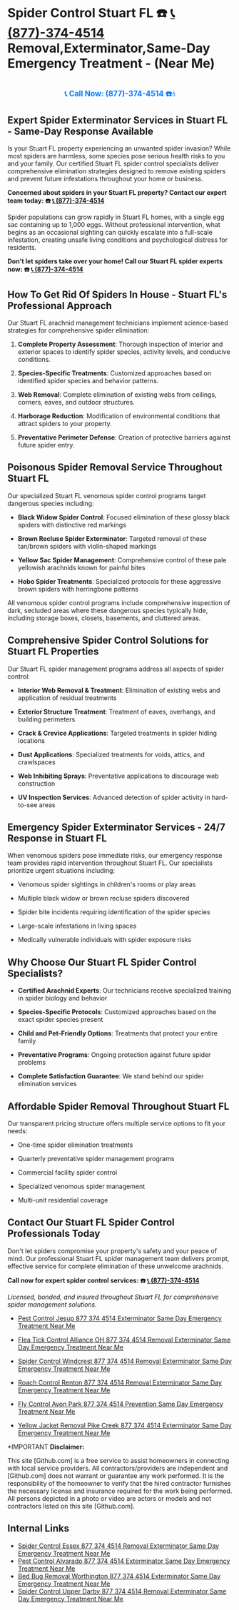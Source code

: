 # Spider Control Stuart FL ☎️ [📞 (877)-374-4514](https://pest-control-4514.netlify.app) Removal,Exterminator,Same-Day Emergency Treatment - (Near Me)
# 

<p align="center" style="font-size: 1.2em; font-weight: bold; margin: 20px 0;">
  <a href="https://pest-control-4514.netlify.app" target="_blank" style="color: #007BFF; text-decoration: none;">📞 Call Now: (877)-374-4514 ☎️💧</a>
</p>

## Expert Spider Exterminator Services in Stuart FL - Same-Day Response Available

Is your Stuart FL property experiencing an unwanted spider invasion? While most spiders are harmless, some species pose serious health risks to you and your family. Our certified Stuart FL spider control specialists deliver comprehensive elimination strategies designed to remove existing spiders and prevent future infestations throughout your home or business.

**Concerned about spiders in your Stuart FL property? Contact our expert team today: ☎️ [📞 (877)-374-4514](https://pest-control-4514.netlify.app)**

Spider populations can grow rapidly in Stuart FL homes, with a single egg sac containing up to 1,000 eggs. Without professional intervention, what begins as an occasional sighting can quickly escalate into a full-scale infestation, creating unsafe living conditions and psychological distress for residents.

**Don't let spiders take over your home! Call our Stuart FL spider experts now: ☎️ [📞 (877)-374-4514](https://pest-control-4514.netlify.app)**

## How To Get Rid Of Spiders In House - Stuart FL's Professional Approach

Our Stuart FL arachnid management technicians implement science-based strategies for comprehensive spider elimination:

1. **Complete Property Assessment**: Thorough inspection of interior and exterior spaces to identify spider species, activity levels, and conducive conditions.

2. **Species-Specific Treatments**: Customized approaches based on identified spider species and behavior patterns.

3. **Web Removal**: Complete elimination of existing webs from ceilings, corners, eaves, and outdoor structures.

4. **Harborage Reduction**: Modification of environmental conditions that attract spiders to your property.

5. **Preventative Perimeter Defense**: Creation of protective barriers against future spider entry.

## Poisonous Spider Removal Service Throughout Stuart FL

Our specialized Stuart FL venomous spider control programs target dangerous species including:

- **Black Widow Spider Control**: Focused elimination of these glossy black spiders with distinctive red markings

- **Brown Recluse Spider Exterminator**: Targeted removal of these tan/brown spiders with violin-shaped markings

- **Yellow Sac Spider Management**: Comprehensive control of these pale yellowish arachnids known for painful bites

- **Hobo Spider Treatments**: Specialized protocols for these aggressive brown spiders with herringbone patterns

All venomous spider control programs include comprehensive inspection of dark, secluded areas where these dangerous species typically hide, including storage boxes, closets, basements, and cluttered areas.

## Comprehensive Spider Control Solutions for Stuart FL Properties

Our Stuart FL spider management programs address all aspects of spider control:

- **Interior Web Removal & Treatment**: Elimination of existing webs and application of residual treatments

- **Exterior Structure Treatment**: Treatment of eaves, overhangs, and building perimeters

- **Crack & Crevice Applications**: Targeted treatments in spider hiding locations

- **Dust Applications**: Specialized treatments for voids, attics, and crawlspaces

- **Web Inhibiting Sprays**: Preventative applications to discourage web construction

- **UV Inspection Services**: Advanced detection of spider activity in hard-to-see areas

## Emergency Spider Exterminator Services - 24/7 Response in Stuart FL

When venomous spiders pose immediate risks, our emergency response team provides rapid intervention throughout Stuart FL. Our specialists prioritize urgent situations including:

- Venomous spider sightings in children's rooms or play areas

- Multiple black widow or brown recluse spiders discovered

- Spider bite incidents requiring identification of the spider species

- Large-scale infestations in living spaces

- Medically vulnerable individuals with spider exposure risks

## Why Choose Our Stuart FL Spider Control Specialists?

- **Certified Arachnid Experts**: Our technicians receive specialized training in spider biology and behavior

- **Species-Specific Protocols**: Customized approaches based on the exact spider species present

- **Child and Pet-Friendly Options**: Treatments that protect your entire family

- **Preventative Programs**: Ongoing protection against future spider problems

- **Complete Satisfaction Guarantee**: We stand behind our spider elimination services

## Affordable Spider Removal Throughout Stuart FL

Our transparent pricing structure offers multiple service options to fit your needs:

- One-time spider elimination treatments

- Quarterly preventative spider management programs

- Commercial facility spider control

- Specialized venomous spider management

- Multi-unit residential coverage

## Contact Our Stuart FL Spider Control Professionals Today

Don't let spiders compromise your property's safety and your peace of mind. Our professional Stuart FL spider management team delivers prompt, effective service for complete elimination of these unwelcome arachnids.

**Call now for expert spider control services: ☎️ [📞 (877)-374-4514](https://pest-control-4514.netlify.app)**

*Licensed, bonded, and insured throughout Stuart FL for comprehensive spider management solutions.*


- [Pest Control Jesup 877 374 4514 Exterminator Same Day Emergency Treatment Near Me](https://github.com/allyoucaneatsushiin/plumbing-texas/blob/main/Pest-Control-Jesup-877-374-4514-Exterminator-Same-Day-Emergency-Treatment-Near-Me.md)
- [Flea Tick Control Alliance OH 877 374 4514 Removal Exterminator Same Day Emergency Treatment Near Me](https://github.com/allyoucaneatsushiin/plumbing-texas/blob/main/Flea-Tick-Control-Alliance-OH-877-374-4514-Removal-Exterminator-Same-Day-Emergency-Treatment-Near-Me.md)
- [Spider Control Windcrest 877 374 4514 Removal Exterminator Same Day Emergency Treatment Near Me](https://github.com/allyoucaneatsushiin/plumbing-texas/blob/main/Spider-Control-Windcrest-877-374-4514-Removal-Exterminator-Same-Day-Emergency-Treatment-Near-Me.md)


- [Roach Control Renton 877 374 4514 Removal Exterminator Same Day Emergency Treatment Near Me](https://github.com/allyoucaneatsushiin/plumbing-texas/blob/main/Roach-Control-Renton-877-374-4514-Removal-Exterminator-Same-Day-Emergency-Treatment-Near-Me.md)
- [Fly Control Avon Park 877 374 4514 Prevention Same Day Emergency Treatment Near Me](https://github.com/allyoucaneatsushiin/plumbing-texas/blob/main/Fly-Control-Avon-Park-877-374-4514-Prevention-Same-Day-Emergency-Treatment-Near-Me.md)
- [Yellow Jacket Removal Pike Creek 877 374 4514 Exterminator Same Day Emergency Treatment Near Me](https://github.com/allyoucaneatsushiin/plumbing-texas/blob/main/Yellow-Jacket-Removal-Pike-Creek-877-374-4514-Exterminator-Same-Day-Emergency-Treatment-Near-Me.md)


*IMPORTANT **Disclaimer:**  

This site [Github.com] is a free service to assist homeowners in connecting with local service providers. All contractors/providers are independent and [Github.com] does not warrant or guarantee any work performed. It is the responsibility of the homeowner to verify that the hired contractor furnishes the necessary license and insurance required for the work being performed. All persons depicted in a photo or video are actors or models and not contractors listed on this site [Github.com].


## Internal Links
- [Spider Control Essex 877 374 4514 Removal Exterminator Same Day Emergency Treatment Near Me](https://github.com/allyoucaneatsushiin/plumbing-texas/blob/main/Spider-Control-Essex-877-374-4514-Removal-Exterminator-Same-Day-Emergency-Treatment-Near-Me.md)
- [Pest Control Alvarado 877 374 4514 Exterminator Same Day Emergency Treatment Near Me](https://github.com/allyoucaneatsushiin/plumbing-texas/blob/main/Pest-Control-Alvarado-877-374-4514-Exterminator-Same-Day-Emergency-Treatment-Near-Me.md)
- [Bed Bug Removal Worthington 877 374 4514 Exterminator Same Day Emergency Treatment Near Me](https://github.com/allyoucaneatsushiin/plumbing-texas/blob/main/Bed-Bug-Removal-Worthington-877-374-4514-Exterminator-Same-Day-Emergency-Treatment-Near-Me.md)
- [Spider Control Upper Darby 877 374 4514 Removal Exterminator Same Day Emergency Treatment Near Me](https://github.com/allyoucaneatsushiin/plumbing-texas/blob/main/Spider-Control-Upper-Darby-877-374-4514-Removal-Exterminator-Same-Day-Emergency-Treatment-Near-Me.md)
